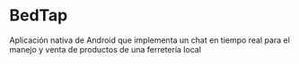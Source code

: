 # BedTap
Aplicación nativa de Android que implementa un chat en tiempo real para el manejo y venta de productos de una ferretería local
